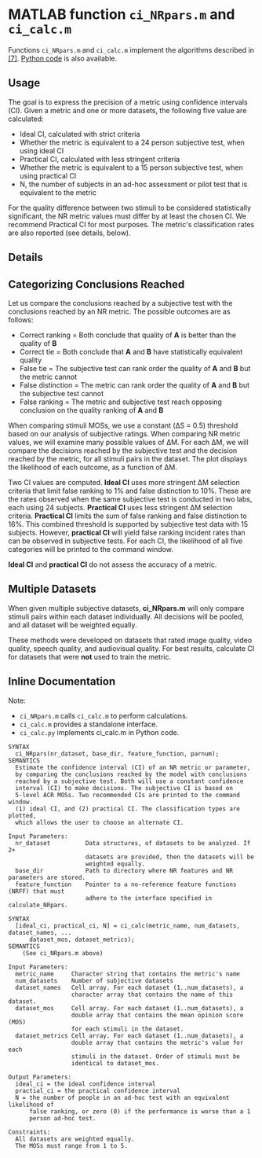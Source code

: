 # MATLAB function `ci_NRpars.m` and `ci_calc.m`

Functions `ci_NRpars.m` and `ci_calc.m` implement the algorithms described in [[7]](Publications.md). [Python code](ConfidenceIntervalsPython.md) is also available.

## Usage

The goal is to express the precision of a metric using confidence intervals (CI). Given a metric and one or more datasets, the following five value are calculated: 

* Ideal CI, calculated with strict criteria 
* Whether the metric is equivalent to a 24 person subjective test, when using ideal CI 
* Practical CI, calculated with less stringent criteria 
* Whether the metric is equivalent to a 15 person subjective test, when using practical CI 
* N, the number of subjects in an ad-hoc assessment or pilot test that is equivalent to the metric 

For the quality difference between two stimuli to be considered statistically significant, the NR metric values must differ by at least the chosen CI. We recommend Practical CI for most purposes. The metric's classification rates are also reported (see details, below). 

## Details

## Categorizing Conclusions Reached

Let us compare the conclusions reached by a subjective test with the conclusions reached by an NR metric. The possible outcomes are as follows:
 
* Correct ranking = Both conclude that quality of **A** is better than the quality of **B** 
* Correct tie = Both conclude that **A** and **B** have statistically equivalent quality
* False tie = The subjective test can rank order the quality of **A** and **B** but the metric cannot
* False distinction = The metric can rank order the quality of **A** and **B** but the subjective test cannot
* False ranking = The metric and subjective test reach opposing conclusion on the quality ranking of **A** and **B** 

When comparing stimuli MOSs, we use a constant (ΔS = 0.5) threshold based on our analysis of subjective ratings. When comparing NR metric values, we will examine many possible values of ΔM. For each ΔM, we will compare the decisions reached by the subjective test and the decision reached by the metric, for all stimuli pairs in the dataset. The plot displays the likelihood of each outcome, as a function of ΔM. 

Two CI values are computed. **Ideal CI** uses more stringent ΔM selection criteria that limit false ranking to 1% and false distinction to 10%. These are the rates observed when the same subjective test is conducted in two labs, each using 24 subjects. **Practical CI** uses less stringent ΔM selection criteria.  **Practical CI** limits the sum of false ranking and false distinction to 16%. This combined threshold is supported by subjective test data with 15 subjects. However, **practical CI** will yield false ranking incident rates than can be observed in subjective tests. For each CI, the likelihood of all five categories will be printed to the command window.

**Ideal CI** and **practical CI** do not assess the accuracy of a metric. 

## Multiple Datasets
When given multiple subjective datasets, **ci_NRpars.m** will only compare stimuli pairs within each dataset individually. All decisions will be pooled, and all dataset will be weighted equally. 

These methods were developed on datasets that rated image quality, video quality, speech quality, and audiovisual quality. For best results, calculate CI for datasets that were **not** used to train the metric. 


## Inline Documentation
Note: 
* `ci_NRpars.m` calls `ci_calc.m` to perform calculations. 
* `ci_calc.m` provides a standalone interface.
* `ci_calc.py` implements ci_calc.m in Python code.
```text
SYNTAX
  ci_NRpars(nr_dataset, base_dir, feature_function, parnum);
SEMANTICS
  Estimate the confidence interval (CI) of an NR metric or parameter, 
  by comparing the conclusions reached by the model with conclusions 
  reached by a subjective test. Both will use a constant confidence 
  interval (CI) to make decisions. The subjective CI is based on
  5-level ACR MOSs. Two recommended CIs are printed to the command window.
  (1) ideal CI, and (2) practical CI. The classification types are plotted, 
  which allows the user to choose an alternate CI.

Input Parameters:
  nr_dataset          Data structures, of datasets to be analyzed. If 2+
                      datasets are provided, then the datasets will be
                      weighted equally.
  base_dir            Path to directory where NR features and NR parameters are stored.
  feature_function    Pointer to a no-reference feature functions (NRFF) that must 
                      adhere to the interface specified in calculate_NRpars.
```

```text
SYNTAX
  [ideal_ci, practical_ci, N] = ci_calc(metric_name, num_datasets, dataset_names, ...
      dataset_mos, dataset_metrics);
SEMANTICS
    (See ci_NRpars.m above)

Input Parameters:
  metric_name     Character string that contains the metric's name
  num_datasets    Number of subjective datasets
  dataset_names   Cell array. For each dataset (1..num_datasets), a
                  character array that contains the name of this dataset.
  dataset_mos     Cell array. For each dataset (1..num_datasets), a
                  double array that contains the mean opinion score (MOS)
                  for each stimuli in the dataset.
  dataset_metrics Cell array. For each dataset (1..num_datasets), a
                  double array that contains the metric's value for each
                  stimuli in the dataset. Order of stimuli must be
                  identical to dataset_mos.

Output Parameters:
  ideal_ci = the ideal confidence interval
  practial_ci = the practical confidence interval
  N = the number of people in an ad-hoc test with an equivalent likelihood of
      false ranking, or zero (0) if the performance is worse than a 1
      person ad-hoc test. 

Constraints:
  All datasets are weighted equally.
  The MOSs must range from 1 to 5. 
```

